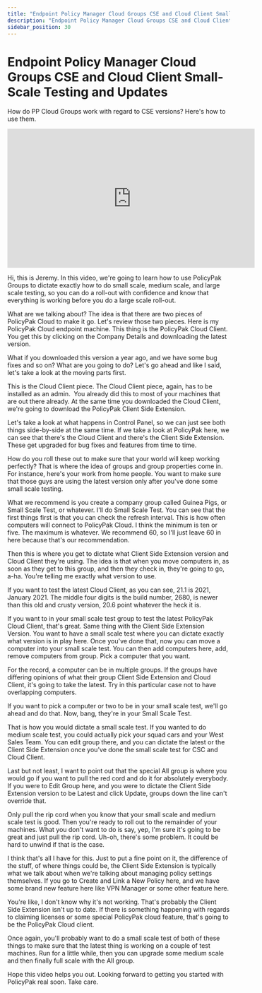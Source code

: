 ```yaml
---
title: "Endpoint Policy Manager Cloud Groups CSE and Cloud Client Small-Scale Testing and Updates"
description: "Endpoint Policy Manager Cloud Groups CSE and Cloud Client Small-Scale Testing and Updates"
sidebar_position: 30
---
```

# Endpoint Policy Manager Cloud Groups CSE and Cloud Client Small-Scale Testing and Updates

How do PP Cloud Groups work with regard to CSE versions? Here's how to use them.

<iframe width="560" height="315" src="https://www.youtube.com/embed/0FdczHYKNh4" title="Endpoint Policy Manager Cloud: Perform Small Scale Testing" frameborder="0" allow="accelerometer; autoplay; clipboard-write; encrypted-media; gyroscope; picture-in-picture; web-share" allowfullscreen="1"></iframe>

Hi, this is Jeremy. In this video, we're going to learn how to use PolicyPak Groups to dictate
exactly how to do small scale, medium scale, and large scale testing, so you can do a roll-out with
confidence and know that everything is working before you do a large scale roll-out.

What are we talking about? The idea is that there are two pieces of PolicyPak Cloud to make it go.
Let's review those two pieces. Here is my PolicyPak Cloud endpoint machine. This thing is the
PolicyPak Cloud Client. You get this by clicking on the Company Details and downloading the latest
version.

What if you downloaded this version a year ago, and we have some bug fixes and so on? What are you
going to do? Let's go ahead and like I said, let's take a look at the moving parts first.

This is the Cloud Client piece. The Cloud Client piece, again, has to be installed as an admin.  You
already did this to most of your machines that are out there already. At the same time you
downloaded the Cloud Client, we're going to download the PolicyPak Client Side Extension.

Let's take a look at what happens in Control Panel, so we can just see both things side-by-side at
the same time. If we take a look at PolicyPak here, we can see that there's the Cloud Client and
there's the Client Side Extension. These get upgraded for bug fixes and features from time to time.

How do you roll these out to make sure that your world will keep working perfectly? That is where
the idea of groups and group properties come in. For instance, here's your work from home people.
You want to make sure that those guys are using the latest version only after you've done some small
scale testing.

What we recommend is you create a company group called Guinea Pigs, or Small Scale Test, or
whatever. I'll do Small Scale Test. You can see that the first things first is that you can check
the refresh interval. This is how often computers will connect to PolicyPak Cloud. I think the
minimum is ten or five. The maximum is whatever. We recommend 60, so I'll just leave 60 in here
because that's our recommendation.

Then this is where you get to dictate what Client Side Extension version and Cloud Client they're
using. The idea is that when you move computers in, as soon as they get to this group, and then they
check in, they're going to go, a-ha. You're telling me exactly what version to use.

If you want to test the latest Cloud Client, as you can see, 21.1 is 2021, January 2021. The middle
four digits is the build number, 2680, is newer than this old and crusty version, 20.6 point
whatever the heck it is.

If you want to in your small scale test group to test the latest PolicyPak Cloud Client, that's
great. Same thing with the Client Side Extension Version. You want to have a small scale test where
you can dictate exactly what version is in play here. Once you've done that, now you can move a
computer into your small scale test. You can then add computers here, add, remove computers from
group. Pick a computer that you want.

For the record, a computer can be in multiple groups. If the groups have differing opinions of what
their group Client Side Extension and Cloud Client, it's going to take the latest. Try in this
particular case not to have overlapping computers.

If you want to pick a computer or two to be in your small scale test, we'll go ahead and do that.
Now, bang, they're in your Small Scale Test.

That is how you would dictate a small scale test. If you wanted to do medium scale test, you could
actually pick your squad cars and your West Sales Team. You can edit group there, and you can
dictate the latest or the Client Side Extension once you've done the small scale test for CSC and
Cloud Client.

Last but not least, I want to point out that the special All group is where you would go if you want
to pull the red cord and do it for absolutely everybody. If you were to Edit Group here, and you
were to dictate the Client Side Extension version to be Latest and click Update, groups down the
line can't override that.

Only pull the rip cord when you know that your small scale and medium scale test is good. Then
you're ready to roll out to the remainder of your machines. What you don't want to do is say, yep,
I'm sure it's going to be great and just pull the rip cord. Uh-oh, there's some problem. It could be
hard to unwind if that is the case.

I think that's all I have for this. Just to put a fine point on it, the difference of the stuff, of
where things could be, the Client Side Extension is typically what we talk about when we're talking
about managing policy settings themselves. If you go to Create and Link a New Policy here, and we
have some brand new feature here like VPN Manager or some other feature here.

You're like, I don't know why it's not working. That's probably the Client Side Extension isn't up
to date. If there is something happening with regards to claiming licenses or some special PolicyPak
cloud feature, that's going to be the PolicyPak Cloud client.

Once again, you'll probably want to do a small scale test of both of these things to make sure that
the latest thing is working on a couple of test machines. Run for a little while, then you can
upgrade some medium scale and then finally full scale with the All group.

Hope this video helps you out. Looking forward to getting you started with PolicyPak real soon. Take
care.

